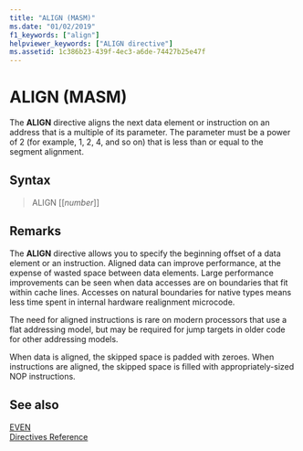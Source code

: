 ```yaml
---
title: "ALIGN (MASM)"
ms.date: "01/02/2019"
f1_keywords: ["align"]
helpviewer_keywords: ["ALIGN directive"]
ms.assetid: 1c386b23-439f-4ec3-a6de-74427b25e47f
---
```

# ALIGN (MASM)

The **ALIGN** directive aligns the next data element or instruction on an address that is a multiple of its parameter. The parameter must be a power of 2 (for example, 1, 2, 4, and so on) that is less than or equal to the segment alignment.

## Syntax

> ALIGN [[*number*]]

## Remarks

The **ALIGN** directive allows you to specify the beginning offset of a data element or an instruction. Aligned data can improve performance, at the expense of wasted space between data elements. Large performance improvements can be seen when data accesses are on boundaries that fit within cache lines. Accesses on natural boundaries for native types means less time spent in internal hardware realignment microcode.

The need for aligned instructions is rare on modern processors that use a flat addressing model, but may be required for jump targets in older code for other addressing models.

When data is aligned, the skipped space is padded with zeroes. When instructions are aligned, the skipped space is filled with appropriately-sized NOP instructions.

## See also

[EVEN](even.md)<br/>
[Directives Reference](../../assembler/masm/directives-reference.md)<br/>